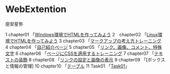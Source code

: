 # WebExtention
座安星弥


1  chapter01 「[Windows環境でHTMLを作ってみよう](chapter01/ch01-firsthtml-win.html)
2　chapter02 「[Linux環境でHTMLを作ってみよう](chapter02/ch02-firsthtml-linux.html)
3  chapter03 「[マークアップの考え方トレーニング](chapter3/ch03-markuptag1.html)
4  chapter04 「[自己紹介ページ](chapter04/ch03-markuptag1.html)
5  chapter05 「[リンク、画像、コメント、特殊文字](chapter05/ch05-markuptag2.html )
6  chapter06 「[ページにCSSを適用するトレーニング](chapter06/index.html)
7  chapter07 「[テキストの装飾](chapter07/ch07-fontsytle.html)
8  chapter08 「[リンクの設定と画像の表示](chapter09/ch08-linkimg.html)
9  chapter09 「[ボックスと情報の管理]
10  chapter10 「[テーブル](chapter10/ch10-table.html)
11 Task01 「[Task01](Task01_new/index.html)」
